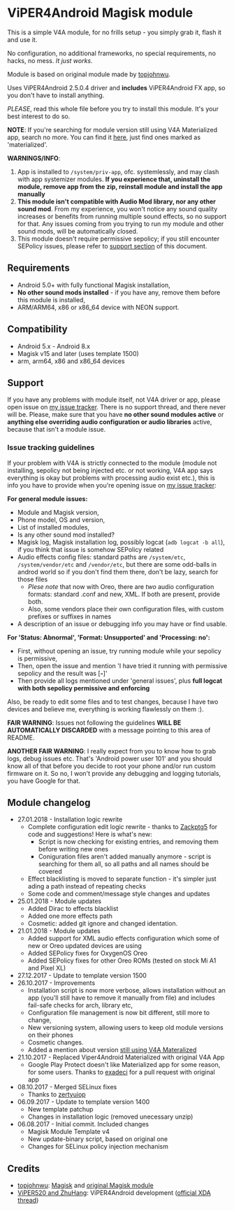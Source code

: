 # ViPER4Android Magisk module

This is a simple V4A module, for no frills setup - you simply grab it, flash it and use it.

No configuration, no additional frameworks, no special requirements, no hacks, no mess. *It just works.*

Module is based on original module made by [topjohnwu](https://github.com/topjohnwu).

Uses ViPER4Android 2.5.0.4 driver and **includes** ViPER4Android FX app, so you don't have to install anything.

*PLEASE*, read this whole file before you try to install this module. It's your best interest to do so.

**NOTE**: If you're searching for module version still using V4A Materialized app, search no more. You can find it [here](https://github.com/ShadySquirrel/ViPER4Android/releases), just find ones marked as 'materialized'.

**WARNINGS/INFO**: 
1. App is installed to `/system/priv-app`, ofc. systemlessly, and may clash with app systemizer modules. **If you experience that, uninstall the module, remove app from the zip, reinstall module and install the app manually**
2. **This module isn't compatible with Audio Mod library, nor any other sound mod**. From my experience, you won't notice any sound quality increases or benefits from running multiple sound effects, so no support for that. Any issues coming from you trying to run my module and other sound mods, will be automatically closed.
3. This module doesn't require permissive sepolicy; if you still encounter SEPolicy issues, please refer to [support section](README.md#support) of this document.

## Requirements
* Android 5.0+ with fully functional Magisk installation,
* **No other sound mods installed** - if you have any, remove them before this module is installed,
* ARM/ARM64, x86 or x86_64 device with NEON support.

## Compatibility
* Android 5.x - Android 8.x
* Magisk v15 and later (uses template 1500)
* arm, arm64, x86 and x86_64 devices

## Support
If you have any problems with module itself, not V4A driver or app, please open issue on [my issue tracker](https://github.com/ShadySquirrel/ViPER4Android/issues). There is no support thread, and there never will be. Please, make sure that you have **no other sound modules active** or **anything else overriding audio configuration or audio libraries** active, because that isn't a module issue.

### Issue tracking guidelines
If your problem with V4A is strictly connected to the module (module not installing, sepolicy not being injected etc. or not working, V4A app says everything is okay but problems with processing audio exist etc.), this is info you have to provide when you're opening issue on [my issue tracker](https://github.com/ShadySquirrel/ViPER4Android/issues):

**For general module issues:**
* Module and Magisk version,
* Phone model, OS and version,
* List of installed modules,
* Is any other sound mod installed?
* Magisk log, Magisk installation log, possibly logcat (`adb logcat -b all`), if you think that issue is somehow SEPolicy related
* Audio effects config files: standard paths are `/system/etc`, `/system/vendor/etc` and `/vendor/etc`, but there are some odd-balls in androd world so if you don't find them there, don't be lazy, search for those files
	* *Plese note* that now with Oreo, there are *two* audio configuration formats: standard .conf and new, XML. If both are present, provide both.
	* Also, some vendors place their own configuration files, with custom prefixes or suffixes in names
* A description of an issue or debugging info you may have or find usable.

**For 'Status: Abnormal', 'Format: Unsupported' and 'Processing: no':**
* First, without opening an issue, try running module while your sepolicy is permissive,
* Then, open the issue and mention 'I have tried it running with permissive sepolicy and the result was [__-__]'
* Then provide all logs mentioned under 'general issues', plus **full logcat with both sepolicy permissive and enforcing**

Also, be ready to edit some files and to test changes, because I have two devices and believe me, everything is working flawlessly on them :).

**FAIR WARNING**: Issues not following the guidelines **WILL BE AUTOMATICALLY DISCARDED** with a message pointing to this area of README.

**ANOTHER FAIR WARNING**: I really expect from you to know how to grab logs, debug issues etc. That's 'Android power user 101' and you should know all of that before you decide to root your phone and/or run custom firmware on it. So no, I won't provide any debugging and logging tutorials, you have Google for that.

## Module changelog
* 27.01.2018 - Installation logic rewrite
	* Complete configuration edit logic rewrite - thanks to [Zackptg5](https://github.com/Zackptg5) for code and suggestions! Here is what's new:
		* Script is now checking for existing entries, and removing them before writing new ones
		* Coniguration files aren't added manually anymore - script is searching for them all, so all paths and all names should be covered
	* Effect blacklisting is moved to separate function - it's simpler just ading a path instead of repeating checks
	* Some code and comment/message style changes and updates
* 25.01.2018 - Module updates
	* Added Dirac to effects blacklist
	* Added one more effects path
	* Cosmetic: added git ignore and changed identation.
* 21.01.2018 - Module updates
	* Added support for XML audio effects configuration which some of new or Oreo updated devices are using
	* Added SEPolicy fixes for OxygenOS Oreo
	* Added SEPolicy fixes for other Oreo ROMs (tested on stock Mi A1 and Pixel XL)
* 27.12.2017 - Update to template version 1500
* 26.10.2017 - Improvements
	* Installation script is now more verbose, allows installation without an app (you'll still have to remove it manually from file) and includes fail-safe checks for arch, library etc,
	* Configuration file management is now bit different, still more to change,
	* New versioning system, allowing users to keep old module versions on their phones
	* Cosmetic changes.
	* Added a mention about version  [still using V4A Materalized](https://github.com/ShadySquirrel/ViPER4Android/releases)
* 21.10.2017 - Replaced Viper4Android Materialized with original V4A App
	* Google Play Protect doesn't like Materialized app for some reason, for some users. Thanks to [exadeci](https://github.com/exadeci/ViPER4Android) for a pull request with original app
* 08.10.2017 - Merged SELinux fixes
	* Thanks to [zertyuiop](https://github.com/zertyuiop/ViPER4Android)
* 06.09.2017 - Update to template version 1400
	* New template patchup
	* Changes in installation logic (removed unecessary unzip)
* 06.08.2017 - Initial commit. Included changes
	* Magisk Module Template v4
	* New update-binary script, based on original one
	* Changes for SELinux policy injection mechanism

## Credits
* [topjohnwu](https://github.com/topjohnwu): [Magisk](https://github.com/topjohnwu/Magisk) and [original Magisk module](https://github.com/Magisk-Modules-Repo/ViPER4Android/)
* [ViPER520 and ZhuHang](http://vipersaudio.com/blog/): ViPER4Android development ([official XDA thread](https://forum.xda-developers.com/showthread.php?t=2191223))
